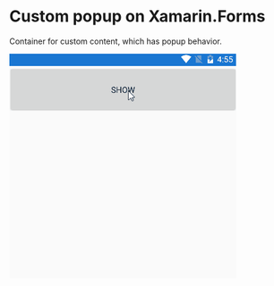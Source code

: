 # Custom popup on Xamarin.Forms

Container for custom content, which has popup behavior.

![Android](https://github.com/gromadskyi/SuperPopupSample/blob/master/SuperPopupSample/popup_droid.gif)
